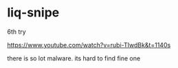 # liq-snipe
6th try



https://www.youtube.com/watch?v=rubi-TIwdBk&t=1140s

there is so lot malware. its hard to find fine one

